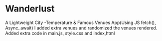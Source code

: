 # Wanderlust
A Lightweight City -Temperature &amp; Famous Venues App(Using JS fetch(), Async..await)
I added extra venues and randomized the venues rendered.
Added extra code in main.js, style.css and index,html
